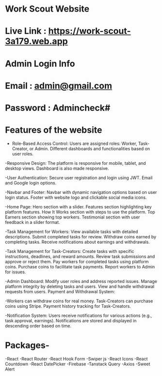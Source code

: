 # Work Scout Website
# Live Link : https://work-scout-3a179.web.app

# Admin Login Info
# Email : admin@gmail.com
# Password : Admincheck#

# Features of the website
 
- Role-Based Access Control:
   Users are assigned roles: Worker, Task-Creator, or Admin.
   Different dashboards and functionalities based on user roles.

-Responsive Design:
  The platform is responsive for mobile, tablet, and desktop views.
  Dashboard is also made responsive.

-User Authentication:
 Secure user registration and login using JWT.
 Email and Google login options.

-Navbar and Footer:
 Navbar with dynamic navigation options based on user login status.
 Footer with website logo and clickable social media icons.

-Home Page:
 Hero section with a slider.
 Features section highlighting key platform features.
 How It Works section with steps to use the platform.
 Top Earners section showing top workers.
 Testimonial section with user feedback in a slider format.

-Task Management for Workers:
 View available tasks with detailed descriptions.
 Submit completed tasks for review.
 Withdraw coins earned by completing tasks.
 Receive notifications about earnings and withdrawals.

-Task Management for Task-Creators:
 Create tasks with specific instructions, deadlines, and reward amounts.
 Review task submissions and approve or reject them.
 Pay workers for completed tasks using platform coins.
 Purchase coins to facilitate task payments.
 Report workers to Admin for issues.

-Admin Dashboard:
 Modify user roles and address reported issues.
 Manage platform integrity by deleting tasks and users.
 View and handle withdrawal requests from users.
Payment and Withdrawal System:

-Workers can withdraw coins for real money.
 Task-Creators can purchase coins using Stripe.
 Payment history tracking for Task-Creators.

-Notification System:
 Users receive notifications for various actions (e.g., task approval, earnings).
 Notifications are stored and displayed in descending order based on time.

# Packages-

-React
-React Router
-React Hook Form
-Swiper js
-React Icons
-React Countdown
-React DatePicker
-Firebase
-Tanstack Query
-Axios
-Sweet Alert

